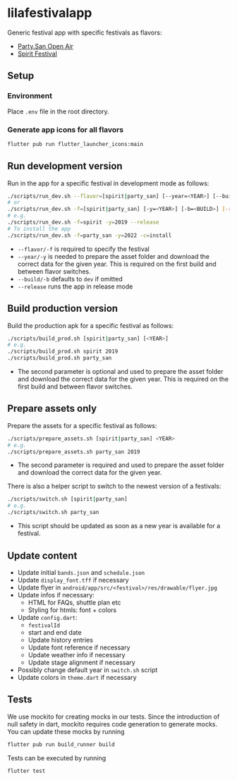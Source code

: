 # lilafestivalapp

Generic festival app with specific festivals as flavors:

* [Party.San Open Air](https://www.party-san.de)
* [Spirit Festival](https://www.spirit-festival.com)

## Setup

### Environment

Place `.env` file in the root directory.
<!-- TODO(SF) BUILD release mention signing keys -->
<!-- flutter v 3.0.5 -->

### Generate app icons for all flavors

```sh
flutter pub run flutter_launcher_icons:main
```

## Run development version

Run in the app for a specific festival in development mode as follows:

```sh
./scripts/run_dev.sh --flavor=[spirit|party_san] [--year=<YEAR>] [--build=<BUILD>] [--release]
# or
./scripts/run_dev.sh -f=[spirit|party_san] [-y=<YEAR>] [-b=<BUILD>] [-r]
# e.g.
./scripts/run_dev.sh -f=spirit -y=2019 --release
# To install the app
./scripts/run_dev.sh -f=party_san -y=2022 -c=install
```

* `--flavor/-f` is required to specify the festival
* `--year/-y` is needed to prepare the asset folder and download the correct data for the given year. This is required on the first build and between flavor switches.
* `--build/-b` defaults to `dev` if omitted
* `--release` runs the app in release mode

## Build production version

Build the production apk for a specific festival as follows:

```sh
./scripts/build_prod.sh [spirit|party_san] [<YEAR>]
# e.g.
./scripts/build_prod.sh spirit 2019
./scripts/build_prod.sh party_san
```

* The second parameter is optional and used to prepare the asset folder and download the correct data for the given year. This is required on the first build and between flavor switches.

## Prepare assets only

Prepare the assets for a specific festival as follows:

```sh
./scripts/prepare_assets.sh [spirit|party_san] <YEAR>
# e.g.
./scripts/prepare_assets.sh party_san 2019
```

* The second parameter is required and used to prepare the asset folder and download the correct data for the given year.

There is also a helper script to switch to the newest version of a festivals:

```sh
./scripts/switch.sh [spirit|party_san]
# e.g.
./scripts/switch.sh party_san
```

* This script should be updated as soon as a new year is available for a festival.

## Update content

* Update initial `bands.json` and `schedule.json`
* Update `display_font.tff` if necessary
* Update flyer in `android/app/src/<festival>/res/drawable/flyer.jpg`
* Update infos if necessary:
  * HTML for FAQs, shuttle plan etc
  * Styling for htmls: font + colors
* Update `config.dart`:
  * `festivalId`
  * start and end date
  * Update history entries
  * Update font reference if necessary
  * Update weather info if necessary
  * Update stage alignment if necessary
* Possibly change default year in `switch.sh` script
* Update colors in `theme.dart` if necessary

## Tests

We use mockito for creating mocks in our tests. Since the introduction of null safety in dart, mockito requires code
generation to generate mocks. You can update these mocks by running

```sh
flutter pub run build_runner build
```

Tests can be executed by running

```sh
flutter test
```
